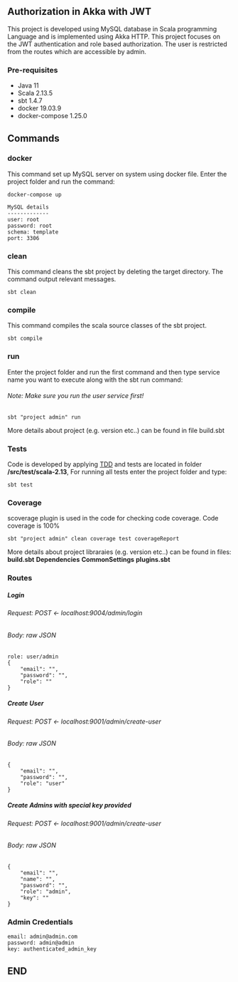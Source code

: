 ## Authorization in Akka with JWT

This project is developed using MySQL database in Scala programming Language and is implemented using Akka HTTP. This project focuses on the JWT authentication and role based authorization. The user is restricted from the routes which are accessible by admin.

### Pre-requisites

* Java 11
* Scala 2.13.5
* sbt 1.4.7
* docker 19.03.9
* docker-compose 1.25.0

## Commands

### docker

This command set up MySQL server on system using docker file.
Enter the project folder and run the  command:
````
docker-compose up

MySQL details
-------------
user: root
password: root
schema: template
port: 3306
````

### clean

This command cleans the sbt project by deleting the target directory. The command output relevant messages.
````
sbt clean
````

### compile

This command compiles the scala source classes of the sbt project.
````
sbt compile
````
### run

Enter the project folder and run the first command and then type service name you want to execute along with the sbt run command:
###### Note: Make sure you run the user service first!
````
sbt "project admin" run
````
More details about project (e.g. version etc..) can be found in file build.sbt


### Tests

Code is developed by applying [TDD](https://en.wikipedia.org/wiki/Test-driven_development) and tests are located in
folder **/src/test/scala-2.13**,  For running all tests enter the project folder and type:

 ```
 sbt test
 ```

### Coverage

scoverage plugin is used in the code for checking code coverage. Code coverage is 100%


 ```
 sbt "project admin" clean coverage test coverageReport
 ```

More details about project libraraies (e.g. version etc..) can be found in files:
**build.sbt**
**Dependencies**
**CommonSettings**
**plugins.sbt**


### Routes

##### Login
###### Request: POST <- localhost:9004/admin/login
###### Body: raw JSON
````
role: user/admin
{
    "email": "",
    "password": "",
    "role": ""
}
````
##### Create User
###### Request: POST <- localhost:9001/admin/create-user
###### Body: raw JSON
````
{
    "email": "",
    "password": "",
    "role": "user"
}
````
##### Create Admins with special key provided
###### Request: POST <- localhost:9001/admin/create-user
###### Body: raw JSON
````
{
    "email": "",
    "name": "",
    "password": "",
    "role": "admin",
    "key": ""
}
````


### Admin Credentials
````
email: admin@admin.com
password: admin@admin
key: authenticated_admin_key
````

## END
